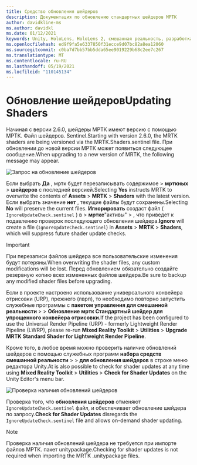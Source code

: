 ```yaml
---
title: Средство обновления шейдеров
description: Документация по обновлению стандартных шейдеров МРТК
author: davidkline-ms
ms.author: davidkl
ms.date: 01/12/2021
keywords: Unity, HoloLens, HoloLens 2, смешанная реальность, разработка, MRTK
ms.openlocfilehash: ed9f9fa5e6337850f31ecce9d07bc82a8ea12060
ms.sourcegitcommit: c0ba7d7bb57bb5dda65ee9019229b68c2ee7c267
ms.translationtype: MT
ms.contentlocale: ru-RU
ms.lasthandoff: 05/19/2021
ms.locfileid: "110145134"
---
```

# <a name="updating-shaders"></a><span data-ttu-id="b9896-104">Обновление шейдеров</span><span class="sxs-lookup"><span data-stu-id="b9896-104">Updating Shaders</span></span>

<span data-ttu-id="b9896-105">Начиная с версии 2.6.0, шейдеры МРТК имеют версию с помощью МРТК. Файл шейдеров. Sentinel.</span><span class="sxs-lookup"><span data-stu-id="b9896-105">Starting with version 2.6.0, the MRTK shaders are being versioned via the MRTK.Shaders.sentinel file.</span></span> <span data-ttu-id="b9896-106">При обновлении до новой версии МРТК может появиться следующее сообщение.</span><span class="sxs-lookup"><span data-stu-id="b9896-106">When upgrading to a new version of MRTK, the following message may appear.</span></span>

![Запрос на обновление шейдеров](../images/tools/UpdateShaderPrompt.png)

<span data-ttu-id="b9896-108">Если выбрать **Да** , мртк будет перезаписывать содержимое   >  **мрткных**  >  **шейдеров** с последней версией.</span><span class="sxs-lookup"><span data-stu-id="b9896-108">Selecting **Yes** instructs MRTK to overwrite the contents of **Assets** > **MRTK** > **Shaders** with the latest version.</span></span> <span data-ttu-id="b9896-109">Если выбрать значение **нет** , текущие файлы будут сохранены.</span><span class="sxs-lookup"><span data-stu-id="b9896-109">Selecting **No** will preserve the current files.</span></span> <span data-ttu-id="b9896-110">**Игнорировать** создаст файл ( `IgnoreUpdateCheck.sentinel` ) в   >  **мртке**"активы"  >  , что приведет к подавлению проверок последующего обновления шейдера.</span><span class="sxs-lookup"><span data-stu-id="b9896-110">**Ignore** will create a file (`IgnoreUpdateCheck.sentinel`) in **Assets** > **MRTK** > **Shaders**, which will suppress future shader update checks.</span></span>

> [!IMPORTANT]
> <span data-ttu-id="b9896-111">При перезаписи файлов шейдера все пользовательские изменения будут потеряны.</span><span class="sxs-lookup"><span data-stu-id="b9896-111">When overwriting the shader files, any custom modifications will be lost.</span></span> <span data-ttu-id="b9896-112">Перед обновлением обязательно создайте резервную копию всех измененных файлов шейдера.</span><span class="sxs-lookup"><span data-stu-id="b9896-112">Be sure to backup any modified shader files before upgrading.</span></span>
>
> <span data-ttu-id="b9896-113">Если в проекте настроено использование универсального конвейера отрисовки (URP), прежнего (лврп), то необходимо повторно запустить служебные программы с **пакетом управления для смешанной реальности** >  >
>  **Обновление мртк Стандартный шейдер для упрощенного конвейера отрисовки**.</span><span class="sxs-lookup"><span data-stu-id="b9896-113">If the project has been configured to use the Universal Render Pipeline (URP) - formerly Lightweight Render Pipeline (LWRP), please re-run **Mixed Reality Toolkit** > **Utilities** >
**Upgrade MRTK Standard Shader for Lightweight Render Pipeline**.</span></span>

<span data-ttu-id="b9896-114">Кроме того, в любое время можно проверить наличие обновлений шейдеров с помощью служебных программ **набора средств смешанной реальности**  >    >  **для обновления шейдеров** в строке меню редактора Unity.</span><span class="sxs-lookup"><span data-stu-id="b9896-114">At is also possible to check for shader updates at any time using **Mixed Reality Toolkit** > **Utilities** > **Check for Shader Updates** on the Unity Editor's menu bar.</span></span>

![Проверка наличия обновлений шейдеров](../images/tools/ShaderUpdateMenu.png)

<span data-ttu-id="b9896-116">Проверка того, что **обновления шейдеров** отменяют `IgnoreUpdateCheck.sentinel` файл, и обеспечивает обновление шейдера по запросу.</span><span class="sxs-lookup"><span data-stu-id="b9896-116">**Check for Shader Updates** disregards the `IgnoreUpdateCheck.sentinel` file and allows on-demand shader updating.</span></span>

> [!NOTE]
> <span data-ttu-id="b9896-117">Проверка наличия обновлений шейдера не требуется при импорте файлов МРТК. пакет unitypackage.</span><span class="sxs-lookup"><span data-stu-id="b9896-117">Checking for shader updates is not required when importing the MRTK .unitypackage files.</span></span>
